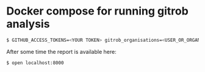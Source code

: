 # Docker compose for running gitrob analysis

```bash
$ GITHUB_ACCESS_TOKENS=<YOUR TOKEN> gitrob_organisations=<USER_OR_ORGANISATION> docker-compose up
```

After some time the report is available here:

```bash
$ open localhost:8000
```
